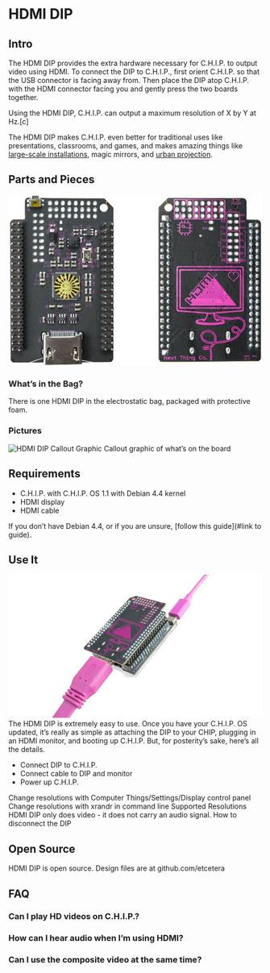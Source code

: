 ﻿
# HDMI DIP

## Intro

The HDMI DIP provides the extra hardware necessary for C.H.I.P. to output video using HDMI. To connect the DIP to C.H.I.P., first orient C.H.I.P. so that the USB connector is facing away from. Then place the DIP atop C.H.I.P. with the HDMI connector facing you and gently press the two boards together.

Using the HDMI DIP, C.H.I.P. can output a maximum resolution of X by Y at Hz.[c]

The HDMI DIP makes C.H.I.P. even better for traditional uses like presentations, classrooms, and games, and makes amazing things like [large-scale installations](http://blog.nextthing.co/this-is-how-we-made-the-75-tall-mega-pocketc-h-i-p/), magic mirrors, and [urban projection](http://c-uir.org/mup/). 

## Parts and Pieces

![HMDI top and bottom](images/hdmi_top_and_bot.jpg)

### What’s in the Bag?

There is one HDMI DIP in the electrostatic bag, packaged with protective foam.

### Pictures

![HDMI DIP Callout Graphic](images/hdmi_callout.png)
Callout graphic of what’s on the board

## Requirements

 * C.H.I.P. with C.H.I.P. OS 1.1 with Debian 4.4 kernel
 * HDMI display
 * HDMI cable

If you don’t have Debian 4.4, or if you are unsure, [follow this guide](#link to guide).

## Use It
![Plug it!](images/hdmi_plugged_in_half.jpg)
The HDMI DIP is extremely easy to use. Once you have your C.H.I.P. OS updated, it’s really as simple as attaching the DIP to your CHIP, plugging in an HDMI monitor, and booting up C.H.I.P. But, for posterity’s sake, here’s all the details. 

 * Connect DIP to C.H.I.P.
 * Connect cable to DIP and monitor
 * Power up C.H.I.P.

Change resolutions with Computer Things/Settings/Display control panel
Change resolutions with xrandr in command line
Supported Resolutions
HDMI DIP only does video - it does not carry an audio signal.
How to disconnect the DIP

## Open Source
HDMI DIP is open source. Design files are at github.com/etcetera

## FAQ

### Can I play HD videos on C.H.I.P.?
### How can I hear audio when I’m using HDMI?
### Can I use the composite video at the same time?